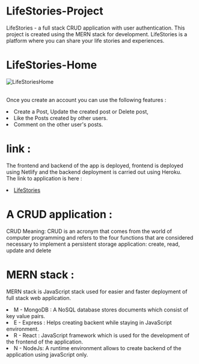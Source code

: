 # LifeStories-Project
LifeStories - a full stack CRUD application with user authentication.
This project is created using the MERN stack for development.
LifeStories is a platform where you can share your life stories and experiences.

# LifeStories-Home

![LifeStoriesHome](https://user-images.githubusercontent.com/83349231/175762046-a643a12e-9f43-4ddd-ba4d-64e0cf8373a5.png)

<br>Once you create an account you can use the following features :
<li>Create a Post, Update the created post or Delete post,
<li>Like the Posts created by other users.
<li>Comment on the other user's posts.
  
# link :
  The frontend and backend of the app is deployed, frontend is deployed using Netlify and the backend deployment is carried out using Heroku.
  <br>
  The link to application is here : 
  <li><a href="https://lifestories-app.netlify.app">LifeStories</a>

# A CRUD application : 
  
  CRUD Meaning: CRUD is an acronym that comes from the world of computer programming and refers to the four functions that are considered necessary to implement a persistent storage application: create, read, update and delete
  
# MERN stack :
  MERN stack is JavaScript stack used for easier and faster deployment of full stack web application.
  
  <li> M - MongoDB : A NoSQL database stores documents which consist of key value pairs.
  <li> E - Express : Helps creating backent while staying in JavaScript environment.
  <li> R - React : JavaScript framework which is used for the development of the frontend of the application. 
  <li> N - NodeJs: A runtime environment allows to create backend of the application using javaScript only. 
    

